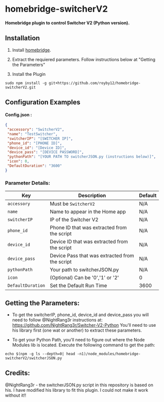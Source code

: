 # homebridge-switcherV2

#### Homebridge plugin to control Switcher V2 (Python version).

## Installation

1. Install [homebridge](https://github.com/nfarina/homebridge#installation-details).

2. Extract the requiered parameters. Follow instructions below at "Getting the Parameters"

3. Install the Plugin
 ```
sudo npm install -g git+https://github.com/royby12/homebridge-switcherV2.git
 ```

## Configuration Examples

#### Config.json :

 ```json 
{
  "accessory": "SwitcherV2",
  "name": "TestSwitcher",
  "switcherIP": "[SWITCHER IP]",
  "phone_id": "[PHONE ID]",
  "device_id": "[Device ID]",
  "device_pass": "[DEVICE PASSWORD]",
  "pythonPath": "[YOUR PATH TO switcherJSON.py (instructions below)]",
  "icon": 0,
  "DefaultDuration": "3600"
}
 ``` 
 ### Parameter Details:
 
| Key | Description | Default |
| --- | --- | --- |
| `accessory` | Must be `SwitcherV2` | N/A |
| `name` | Name to appear in the Home app | N/A |
| `switcherIP` | IP of the Switcher V2 | N/A |
| `phone_id` | Phone ID that was extracted from the script | N/A |
| `device_id` | Device ID that was extracted from the script | N/A |
| `device_pass` | Device Pass that was extracted from the script | N/A |
| `pythonPath` | Your path to switcherJSON.py | N/A |
| `icon` | (Optional) Can be '0','1' or '2' | 0 |
| `DefaultDuration` | Set the Default Run Time | 3600 |


## Getting the Parameters:

* To get the switcherIP, phone_id, device_id and device_pass you will need to follow @NightRang3r instructions at:
https://github.com/NightRang3r/Switcher-V2-Python
You'll need to use his library first (one wat or another) to extract these parameters.

* To get your Python Path, you'll need to figure out where the Node Modules lib is located.
Execute the following command to get the path:
```
echo $(npm -g ls --depth=0| head -n1)/node_modules/homebridge-switcherV2/switcherJSON.py
```


## Credits:

@NightRang3r - the switcherJSON.py script in this repository is based on his. I have modified his library to fit this plugin. I could not make it work without it!!
